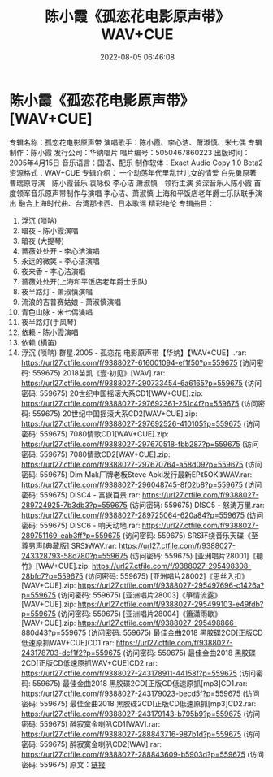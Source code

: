 ﻿---
title: 陈小霞《孤恋花电影原声带》WAV+CUE
date: 2022-08-05 06:46:08
categories: WAV车载音乐、镜像
tags: 华语中文
---
# 陈小霞《孤恋花电影原声带》[WAV+CUE]

专辑名称：孤恋花电影原声带
演唱歌手：陈小霞、李心洁、萧淑慎、米七偶
专辑制作：陈小霞
发行公司：华纳唱片
唱片编号：5050467860223
出版时间：2005年4月15日
音乐语言：国语、配乐
制作软体：Exact Audio Copy 1.0 Beta2
资源格式：WAV+CUE
专辑介绍：
一个动荡年代里乱世儿女的情爱
白先勇原著　曹瑞原导演　陈小霞音乐
袁咏仪 李心洁 萧淑慎　领衔主演
资深音乐人陈小霞 首度领军音乐原声带制作与演唱
李心洁、萧淑慎 上海和平饭店老年爵士乐队联手演出
融合上海时代曲、台湾那卡西、日本歌谣 精彩绝伦
专辑曲目：
01. 浮沉 (唢呐)
02. 暗夜 - 陈小霞演唱
03. 暗夜 (大提琴)
04. 蔷薇处处开 - 李心洁演唱
05. 永远的微笑 - 李心洁演唱
06. 夜来香 - 李心洁演唱
07. 蔷薇处处开(上海和平饭店老年爵士乐队)
08. 夜半路灯 - 萧淑慎演唱
09. 流浪的吉普赛姑娘 - 萧淑慎演唱
10. 青色山脉 - 米七偶演唱
11. 夜半路灯(手风琴)
12. 依赖 - 陈小霞演唱
13. 依赖 (横笛)
14. 浮沉 (唢呐)
群星.2005 - 孤恋花 电影原声带【华纳】【WAV+CUE】.rar:
https://url27.ctfile.com/f/9388027-616001094-ef1f50?p=559675
(访问密码: 559675)
2018苗凯《壹·初见》[WAV].rar: https://url27.ctfile.com/f/9388027-290733454-6a6165?p=559675
(访问密码: 559675)
20世纪中国摇滚大系CD1[WAV+CUE].zip: https://url27.ctfile.com/f/9388027-297692361-251c4f?p=559675
(访问密码: 559675)
20世纪中国摇滚大系CD2[WAV+CUE].zip: https://url27.ctfile.com/f/9388027-297692526-410105?p=559675
(访问密码: 559675)
7080情歌CD1[WAV+CUE].zip: https://url27.ctfile.com/f/9388027-297670518-fbb287?p=559675
(访问密码: 559675)
7080情歌CD2[WAV+CUE].zip: https://url27.ctfile.com/f/9388027-297670764-a58d09?p=559675
(访问密码: 559675)
Dim Mak厂牌老板Steve Aoki发行最新EP《5OKI》WAV.rar: https://url27.ctfile.com/f/9388027-296048745-8f02b8?p=559675
(访问密码: 559675)
DISC4 - 富嶽百景.rar: https://url27.ctfile.com/f/9388027-289724925-7b3db3?p=559675
(访问密码: 559675)
DISC5 - 怒涛万里.rar: https://url27.ctfile.com/f/9388027-289725064-620a84?p=559675
(访问密码: 559675)
DISC6 - 响天动地.rar: https://url27.ctfile.com/f/9388027-289751169-eab3ff?p=559675
(访问密码: 559675)
SRS环绕音乐天碟《至尊男声[典藏版] SRS》WAV.rar: https://url27.ctfile.com/f/9388027-243328793-58d780?p=559675
(访问密码: 559675)
[亚洲唱片28001]《聽竹》[WAV+CUE].zip: https://url27.ctfile.com/f/9388027-295498308-28bfc7?p=559675
(访问密码: 559675)
[亚洲唱片28002]《思丝入扣》[WAV+CUE].zip: https://url27.ctfile.com/f/9388027-295497696-c1426a?p=559675
(访问密码: 559675)
[亚洲唱片28003]《箏情流露》[WAV+CUE].zip: https://url27.ctfile.com/f/9388027-295499103-e49fdb?p=559675
(访问密码: 559675)
[亚洲唱片28004]《簫瀟雨歇》[WAV+CUE].zip: https://url27.ctfile.com/f/9388027-295498866-880d43?p=559675
(访问密码: 559675)
最佳金曲2018 黑胶碟2CD[正版CD低速原抓WAV+CUE]CD1.rar: https://url27.ctfile.com/f/9388027-243178703-dcf1f2?p=559675
(访问密码: 559675)
最佳金曲2018 黑胶碟2CD[正版CD低速原抓WAV+CUE]CD2.rar: https://url27.ctfile.com/f/9388027-243178911-44158f?p=559675
(访问密码: 559675)
最佳金曲2018 黑胶碟2CD[正版CD低速原抓[mp3]CD1.rar: https://url27.ctfile.com/f/9388027-243179023-becd5f?p=559675
(访问密码: 559675)
最佳金曲2018 黑胶碟2CD[正版CD低速原抓[mp3]CD2.rar: https://url27.ctfile.com/f/9388027-243179143-b795b9?p=559675
(访问密码: 559675)
醉寂寞金喇叭CD1[WAV].rar: https://url27.ctfile.com/f/9388027-288843716-987b1d?p=559675
(访问密码: 559675)
醉寂寞金喇叭CD2[WAV].rar: https://url27.ctfile.com/f/9388027-288843609-b5903d?p=559675
(访问密码: 559675)
原文：[链接](https://blog.sina.com.cn/s/blog_1647c7e7601030ype.html)